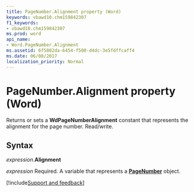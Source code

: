 ```yaml
---
title: PageNumber.Alignment property (Word)
keywords: vbawd10.chm159842307
f1_keywords:
- vbawd10.chm159842307
ms.prod: word
api_name:
- Word.PageNumber.Alignment
ms.assetid: 6f5802da-6454-f500-d4dc-3e5fdffcaff4
ms.date: 06/08/2017
localization_priority: Normal
---
```



# PageNumber.Alignment property (Word)

Returns or sets a **WdPageNumberAlignment** constant that represents the alignment for the page number. Read/write.


## Syntax

_expression_.**Alignment**

_expression_ Required. A variable that represents a **[PageNumber](Word.PageNumber.md)** object.




[!include[Support and feedback](~/includes/feedback-boilerplate.md)]